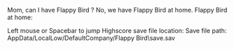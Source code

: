 Mom, can I have Flappy Bird ?
No, we have Flappy Bird at home.
Flappy Bird at home:

Left mouse or Spacebar to jump
Highscore save file location: Save file path: AppData/LocalLow/DefaultCompany/Flappy Bird\save.sav
